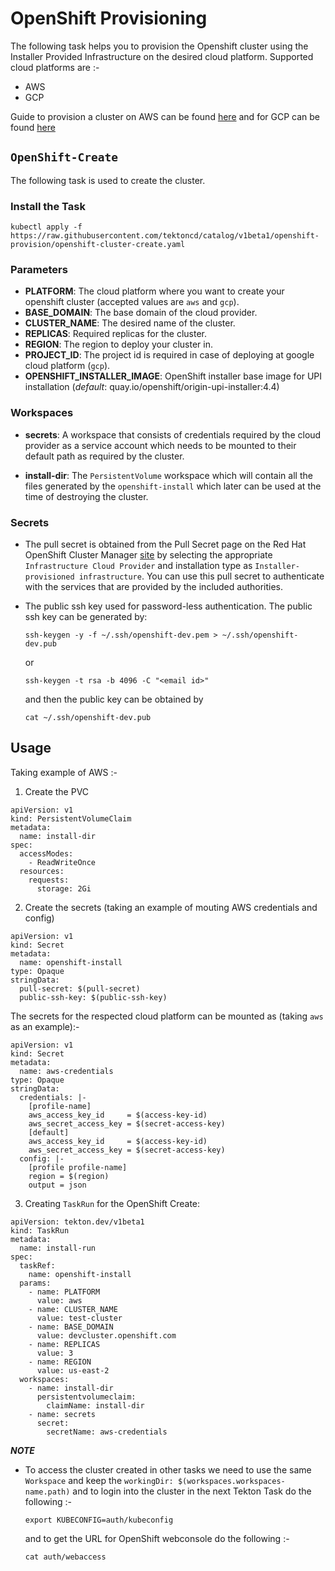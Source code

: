 # OpenShift Provisioning

The following task helps you to provision the Openshift cluster using the Installer Provided Infrastructure on the desired cloud platform. Supported cloud platforms are :-

- AWS
- GCP

Guide to provision a cluster on AWS can be found [here](https://docs.openshift.com/container-platform/4.3/installing/installing_aws/installing-aws-customizations.html) and for GCP can be found [here](https://docs.openshift.com/container-platform/4.3/installing/installing_gcp/installing-gcp-customizations.html)

## `OpenShift-Create`

The following task is used to create the cluster.

### **Install the Task**

```
kubectl apply -f https://raw.githubusercontent.com/tektoncd/catalog/v1beta1/openshift-provision/openshift-cluster-create.yaml
```

### **Parameters**

- **PLATFORM**: The cloud platform where you want to create your openshift cluster (accepted values are `aws` and `gcp`).
- **BASE_DOMAIN**: The base domain of the cloud provider.
- **CLUSTER_NAME**: The desired name of the cluster.
- **REPLICAS**: Required replicas for the cluster.
- **REGION**: The region to deploy your cluster in.
- **PROJECT_ID**: The project id is required in case of deploying at google cloud platform (`gcp`).
- **OPENSHIFT_INSTALLER_IMAGE**: OpenShift installer base image for UPI installation (_default_: quay.io/openshift/origin-upi-installer:4.4)

### **Workspaces**

- **secrets**: A workspace that consists of credentials required by the cloud provider as a service account which needs to be mounted to their default path as required by the cluster.

- **install-dir**: The `PersistentVolume` workspace which will contain all the files generated by the `openshift-install` which later can be used at the time of destroying the cluster.

### **Secrets**

- The pull secret is obtained from the Pull Secret page on the Red Hat OpenShift Cluster Manager [site](https://cloud.redhat.com/openshift/install) by selecting the appropriate `Infrastructure Cloud Provider` and installation type as `Installer-provisioned infrastructure`. You can use this pull secret to authenticate with the services that are provided by the included authorities.

- The public ssh key used for password-less authentication. The public ssh key can be generated by:
  ```
  ssh-keygen -y -f ~/.ssh/openshift-dev.pem > ~/.ssh/openshift-dev.pub
  ```
  or
  ```
  ssh-keygen -t rsa -b 4096 -C "<email id>"
  ```
  and then the public key can be obtained by
  ```
  cat ~/.ssh/openshift-dev.pub
  ```

## Usage

Taking example of AWS :-

1. Create the PVC

```
apiVersion: v1
kind: PersistentVolumeClaim
metadata:
  name: install-dir
spec:
  accessModes:
    - ReadWriteOnce
  resources:
    requests:
      storage: 2Gi
```

2. Create the secrets (taking an example of mouting AWS credentials and config)

```
apiVersion: v1
kind: Secret
metadata:
  name: openshift-install
type: Opaque
stringData:
  pull-secret: $(pull-secret)
  public-ssh-key: $(public-ssh-key)
```

The secrets for the respected cloud platform can be mounted as (taking `aws` as an example):-

```
apiVersion: v1
kind: Secret
metadata:
  name: aws-credentials
type: Opaque
stringData:
  credentials: |-
    [profile-name]
    aws_access_key_id     = $(access-key-id)
    aws_secret_access_key = $(secret-access-key)
    [default]
    aws_access_key_id     = $(access-key-id)
    aws_secret_access_key = $(secret-access-key)
  config: |-
    [profile profile-name]
    region = $(region)
    output = json
```

3. Creating `TaskRun` for the OpenShift Create:

```
apiVersion: tekton.dev/v1beta1
kind: TaskRun
metadata:
  name: install-run
spec:
  taskRef:
    name: openshift-install
  params:
    - name: PLATFORM
      value: aws
    - name: CLUSTER_NAME
      value: test-cluster
    - name: BASE_DOMAIN
      value: devcluster.openshift.com
    - name: REPLICAS
      value: 3
    - name: REGION
      value: us-east-2
  workspaces:
    - name: install-dir
      persistentvolumeclaim:
        claimName: install-dir
    - name: secrets
      secret:
        secretName: aws-credentials
```

**_NOTE_**

- To access the cluster created in other tasks we need to use the same `Workspace` and keep the `workingDir: $(workspaces.workspaces-name.path)` and to login into the cluster in the next Tekton Task do the following :-
  ```
  export KUBECONFIG=auth/kubeconfig
  ```
  and to get the URL for OpenShift webconsole do the following :-
  ```
  cat auth/webaccess
  ```
